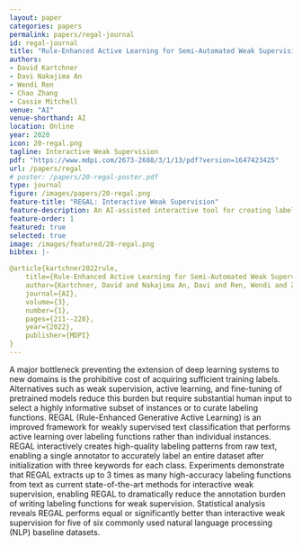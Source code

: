 ```yaml
---
layout: paper
categories: papers
permalink: papers/regal-journal
id: regal-journal
title: "Rule-Enhanced Active Learning for Semi-Automated Weak Supervision"
authors:
- David Kartchner
- Davi Nakajima An
- Wendi Ren
- Chao Zhang
- Cassie Mitchell
venue: "AI"
venue-shorthand: AI
location: Online
year: 2020
icon: 20-regal.png
tagline: Interactive Weak Supervision
pdf: "https://www.mdpi.com/2673-2688/3/1/13/pdf?version=1647423425"
url: /papers/regal
# poster: /papers/20-regal-poster.pdf
type: journal
figure: /images/papers/20-regal.png
feature-title: "REGAL: Interactive Weak Supervision"
feature-description: An AI-assisted interactive tool for creating labeling functions used in weak supervision.
feature-order: 1
featured: true
selected: true
image: /images/featured/20-regal.png
bibtex: |-

@article{kartchner2022rule,
    title={Rule-Enhanced Active Learning for Semi-Automated Weak Supervision},
    author={Kartchner, David and Nakajima An, Davi and Ren, Wendi and Zhang, Chao and Mitchell, Cassie S},
    journal={AI},
    volume={3},
    number={1},
    pages={211--228},
    year={2022},
    publisher={MDPI}
}
---
```


A major bottleneck preventing the extension of deep learning systems to new domains is the prohibitive cost of acquiring sufficient training labels. Alternatives such as weak supervision, active learning, and fine-tuning of pretrained models reduce this burden but require substantial human input to select a highly informative subset of instances or to curate labeling functions. REGAL (Rule-Enhanced Generative Active Learning) is an improved framework for weakly supervised text classification that performs active learning over labeling functions rather than individual instances. REGAL interactively creates high-quality labeling patterns from raw text, enabling a single annotator to accurately label an entire dataset after initialization with three keywords for each class. Experiments demonstrate that REGAL extracts up to 3 times as many high-accuracy labeling functions from text as current state-of-the-art methods for interactive weak supervision, enabling REGAL to dramatically reduce the annotation burden of writing labeling functions for weak supervision. Statistical analysis reveals REGAL performs equal or significantly better than interactive weak supervision for five of six commonly used natural language processing (NLP) baseline datasets.